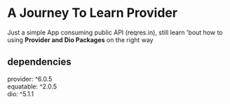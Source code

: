 # A Journey To Learn Provider
Just a simple App consuming public API (reqres.in), still learn 'bout how to using <strong>Provider and Dio Packages</strong> on the right way
## dependencies
  provider: ^6.0.5 <br>
  equatable: ^2.0.5 <br>
  dio: ^5.1.1
